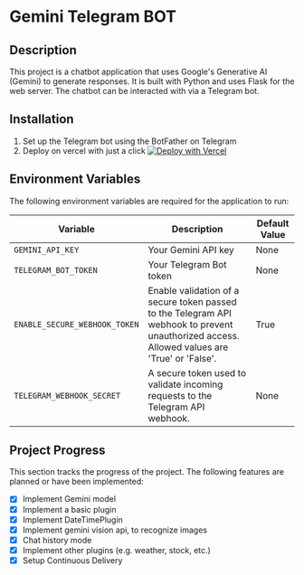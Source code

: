 # Gemini Telegram BOT

## Description
This project is a chatbot application that uses Google's Generative AI (Gemini) to generate responses. It is built with Python and uses Flask for the web server. The chatbot can be interacted with via a Telegram bot.


## Installation
1. Set up the Telegram bot using the BotFather on Telegram
2. Deploy on vercel with just a click [![Deploy with Vercel](https://vercel.com/button)](https://vercel.com/new/clone?repository-url=https://github.com/nithin-124/Telegram-AI-Chatbot)

   
## Environment Variables
The following environment variables are required for the application to run:

   | Variable             | Description                               | Default Value |
   |----------------------|-------------------------------------------|---------------|
   | `GEMINI_API_KEY`     | Your Gemini API key                       | None          |
   | `TELEGRAM_BOT_TOKEN` | Your Telegram Bot token                   | None          |
   | `ENABLE_SECURE_WEBHOOK_TOKEN` | Enable validation of a secure token passed to the Telegram API webhook to prevent unauthorized access. Allowed values are 'True' or 'False'. | True |
   | `TELEGRAM_WEBHOOK_SECRET` | A secure token used to validate incoming requests to the Telegram API webhook. | None
   
## Project Progress
This section tracks the progress of the project. The following features are planned or have been implemented:

- [x] Implement Gemini model
- [x] Implement a basic plugin
- [x] Implement DateTimePlugin
- [x] Implement gemini vision api, to recognize images
- [x] Chat history mode
- [x] Implement other plugins (e.g. weather, stock, etc.)
- [x] Setup Continuous Delivery
